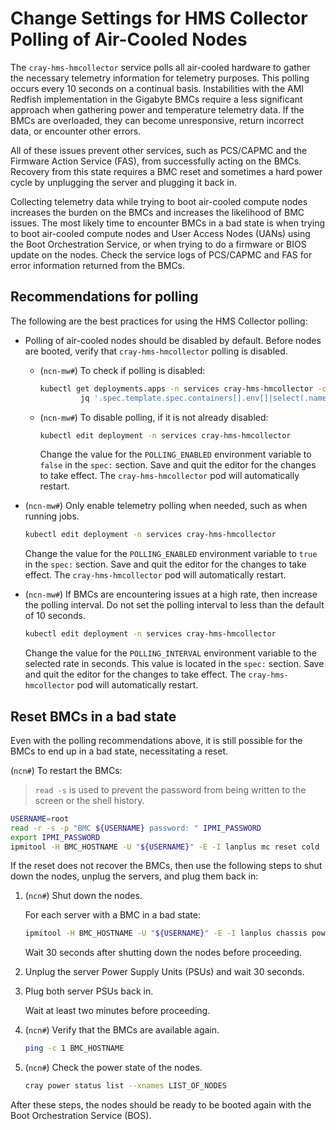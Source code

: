 # Change Settings for HMS Collector Polling of Air-Cooled Nodes

The `cray-hms-hmcollector` service polls all air-cooled hardware to gather the necessary telemetry information
for telemetry purposes. This polling occurs every 10 seconds on a continual basis. Instabilities with the AMI
Redfish implementation in the Gigabyte BMCs require a less significant approach when gathering power and
temperature telemetry data. If the BMCs are overloaded, they can become unresponsive, return incorrect data,
or encounter other errors.

All of these issues prevent other services, such as PCS/CAPMC and the Firmware Action Service \(FAS\), from
successfully acting on the BMCs. Recovery from this state requires a BMC reset and sometimes a hard power
cycle by unplugging the server and plugging it back in.

Collecting telemetry data while trying to boot air-cooled compute nodes increases the burden on the BMCs and
increases the likelihood of BMC issues. The most likely time to encounter BMCs in a bad state is when trying
to boot air-cooled compute nodes and User Access Nodes \(UANs\) using the Boot Orchestration Service, or when
trying to do a firmware or BIOS update on the nodes. Check the service logs of PCS/CAPMC and FAS for error
information returned from the BMCs.

## Recommendations for polling

The following are the best practices for using the HMS Collector polling:

- Polling of air-cooled nodes should be disabled by default. Before nodes are booted, verify that `cray-hms-hmcollector` polling is disabled.

    - (`ncn-mw#`) To check if polling is disabled:

        ```bash
        kubectl get deployments.apps -n services cray-hms-hmcollector -o json | \
                 jq '.spec.template.spec.containers[].env[]|select(.name=="POLLING_ENABLED")'
        ```

    - (`ncn-mw#`) To disable polling, if it is not already disabled:

        ```bash
        kubectl edit deployment -n services cray-hms-hmcollector
        ```

        Change the value for the `POLLING_ENABLED` environment variable to `false` in the `spec:` section. Save and quit the editor for the changes to take effect. The
        `cray-hms-hmcollector` pod will automatically restart.

- (`ncn-mw#`) Only enable telemetry polling when needed, such as when running jobs.

    ```bash
    kubectl edit deployment -n services cray-hms-hmcollector
    ```

    Change the value for the `POLLING_ENABLED` environment variable to `true` in the `spec:` section. Save and quit the editor for the changes to take effect. The `cray-hms-hmcollector` pod will automatically restart.

- (`ncn-mw#`) If BMCs are encountering issues at a high rate, then increase the polling interval. Do not set the polling interval to less than the default of 10 seconds.

    ```bash
    kubectl edit deployment -n services cray-hms-hmcollector
    ```

    Change the value for the `POLLING_INTERVAL` environment variable to the selected rate in seconds. This value is located in the `spec:` section. Save and quit the editor
    for the changes to take effect. The `cray-hms-hmcollector` pod will automatically restart.

## Reset BMCs in a bad state

Even with the polling recommendations above, it is still possible for the BMCs to end up in a bad state, necessitating a reset.

(`ncn#`) To restart the BMCs:

> `read -s` is used to prevent the password from being written to the screen or the shell history.

```bash
USERNAME=root
read -r -s -p "BMC ${USERNAME} password: " IPMI_PASSWORD
export IPMI_PASSWORD
ipmitool -H BMC_HOSTNAME -U "${USERNAME}" -E -I lanplus mc reset cold
```

If the reset does not recover the BMCs, then use the following steps to shut down the nodes, unplug the servers, and plug them back in:

1. (`ncn#`) Shut down the nodes.

    For each server with a BMC in a bad state:

    ```bash
    ipmitool -H BMC_HOSTNAME -U "${USERNAME}" -E -I lanplus chassis power soft
    ```

    Wait 30 seconds after shutting down the nodes before proceeding.

1. Unplug the server Power Supply Units \(PSUs\) and wait 30 seconds.

1. Plug both server PSUs back in.

    Wait at least two minutes before proceeding.

1. (`ncn#`) Verify that the BMCs are available again.

    ```bash
    ping -c 1 BMC_HOSTNAME
    ```

1. (`ncn#`) Check the power state of the nodes.

    ```bash
    cray power status list --xnames LIST_OF_NODES
    ```

After these steps, the nodes should be ready to be booted again with the Boot Orchestration Service (BOS).
